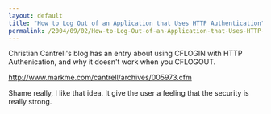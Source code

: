 ```yaml
---
layout: default
title: "How to Log Out of an Application that Uses HTTP Authentication"
permalink: /2004/09/02/How-to-Log-Out-of-an-Application-that-Uses-HTTP-Authentication/
---
```


<P><SPAN class=description>Christian Cantrell's blog has an entry about using CFLOGIN with HTTP Authenication, and why it doesn't work when you CFLOGOUT.</SPAN></P>
<P><SPAN class=description><A class="" href="http://www.markme.com/cantrell/archives/005973.cfm" target=_blank>http://www.markme.com/cantrell/archives/005973.cfm</A></SPAN></P>
<P><SPAN class=description>Shame really, I like that idea. It give the user a feeling that the security is really strong.</SPAN></P>
